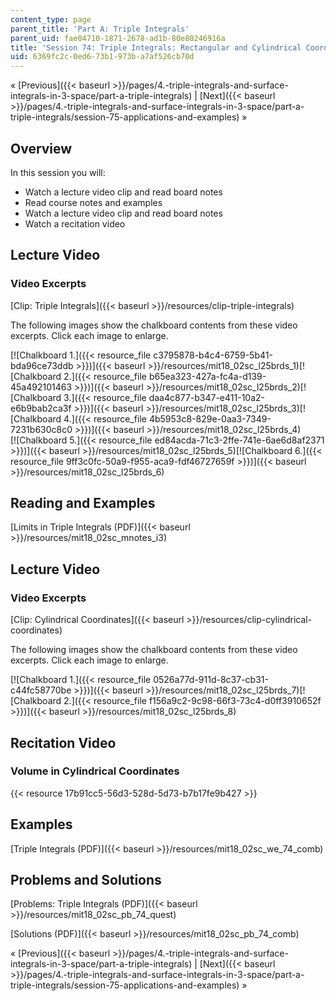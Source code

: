 ```yaml
---
content_type: page
parent_title: 'Part A: Triple Integrals'
parent_uid: fae04710-1871-2678-ad1b-80e80246916a
title: 'Session 74: Triple Integrals: Rectangular and Cylindrical Coordinates'
uid: 6369fc2c-0ed6-73b1-973b-a7af526cb70d
---
```


« [Previous]({{< baseurl >}}/pages/4.-triple-integrals-and-surface-integrals-in-3-space/part-a-triple-integrals) | [Next]({{< baseurl >}}/pages/4.-triple-integrals-and-surface-integrals-in-3-space/part-a-triple-integrals/session-75-applications-and-examples) »

Overview
--------

In this session you will:

*   Watch a lecture video clip and read board notes
*   Read course notes and examples
*   Watch a lecture video clip and read board notes
*   Watch a recitation video

Lecture Video
-------------

### Video Excerpts

[Clip: Triple Integrals]({{< baseurl >}}/resources/clip-triple-integrals)

The following images show the chalkboard contents from these video excerpts. Click each image to enlarge.

[![Chalkboard 1.]({{< resource_file c3795878-b4c4-6759-5b41-bda96ce73ddb >}})]({{< baseurl >}}/resources/mit18_02sc_l25brds_1)[![Chalkboard 2.]({{< resource_file b65ea323-427a-fc4a-d139-45a492101463 >}})]({{< baseurl >}}/resources/mit18_02sc_l25brds_2)[![Chalkboard 3.]({{< resource_file daa4c877-b347-e411-10a2-e6b9bab2ca3f >}})]({{< baseurl >}}/resources/mit18_02sc_l25brds_3)[![Chalkboard 4.]({{< resource_file 4b5953c8-829e-0aa3-7349-7231b630c8c0 >}})]({{< baseurl >}}/resources/mit18_02sc_l25brds_4)  
[![Chalkboard 5.]({{< resource_file ed84acda-71c3-2ffe-741e-6ae6d8af2371 >}})]({{< baseurl >}}/resources/mit18_02sc_l25brds_5)[![Chalkboard 6.]({{< resource_file 9ff3c0fc-50a9-f955-aca9-fdf46727659f >}})]({{< baseurl >}}/resources/mit18_02sc_l25brds_6)

Reading and Examples
--------------------

[Limits in Triple Integrals (PDF)]({{< baseurl >}}/resources/mit18_02sc_mnotes_i3)

Lecture Video
-------------

### Video Excerpts

[Clip: Cylindrical Coordinates]({{< baseurl >}}/resources/clip-cylindrical-coordinates)

The following images show the chalkboard contents from these video excerpts. Click each image to enlarge.

[![Chalkboard 1.]({{< resource_file 0526a77d-911d-8c37-cb31-c44fc58770be >}})]({{< baseurl >}}/resources/mit18_02sc_l25brds_7)[![Chalkboard 2.]({{< resource_file f156a9c2-9c98-66f3-73c4-d0ff3910652f >}})]({{< baseurl >}}/resources/mit18_02sc_l25brds_8)

Recitation Video
----------------

### Volume in Cylindrical Coordinates

{{< resource 17b91cc5-56d3-528d-5d73-b7b17fe9b427 >}}

Examples
--------

[Triple Integrals (PDF)]({{< baseurl >}}/resources/mit18_02sc_we_74_comb)

Problems and Solutions
----------------------

[Problems: Triple Integrals (PDF)]({{< baseurl >}}/resources/mit18_02sc_pb_74_quest)

[Solutions (PDF)]({{< baseurl >}}/resources/mit18_02sc_pb_74_comb)

« [Previous]({{< baseurl >}}/pages/4.-triple-integrals-and-surface-integrals-in-3-space/part-a-triple-integrals) | [Next]({{< baseurl >}}/pages/4.-triple-integrals-and-surface-integrals-in-3-space/part-a-triple-integrals/session-75-applications-and-examples) »